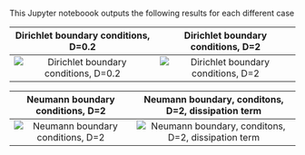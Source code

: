 This Jupyter noteboook outputs the following results for each different case

**Dirichlet boundary conditions, D=0.2** |  **Dirichlet boundary conditions, D=2**
:-------------------------:|:-------------------------:
![Dirichlet boundary conditions, D=0.2](./u_time_2D_case_1.gif) | ![Dirichlet boundary conditions, D=2](./u_time_2D_case_2.gif)


**Neumann boundary conditions, D=2** | **Neumann boundary, conditons, D=2, dissipation term**
:-------------------------:|:-------------------------:
![Neumann boundary conditions, D=2](./u_time_2D_case_3.gif) | ![Neumann boundary, conditons, D=2, dissipation term](./u_time_2D_case_4.gif)